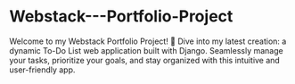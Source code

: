 # Webstack---Portfolio-Project
Welcome to my Webstack Portfolio Project! 🚀 Dive into my latest creation: a dynamic To-Do List web application built with Django. Seamlessly manage your tasks, prioritize your goals, and stay organized with this intuitive and user-friendly app.

